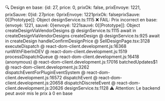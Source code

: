 🔍 Design en base: {id: 27, price: 0, prixOk: false, prixEnvoye: 1221, prixSauve: 0}id: 27price: 0prixEnvoye: 1221prixOk: falseprixSauve: 0[[Prototype]]: Object
designService.ts:1115  ❌ FAIL: Prix incorrect en base: {envoyé: 1221, sauvé: 0}envoyé: 1221sauvé: 0[[Prototype]]: Object
createDesignViaVendorDesigns @ designService.ts:1115
await in createDesignViaVendorDesigns
createDesign @ designService.ts:925
await in createDesign
handleConfirmDesignPrice @ SellDesignPage.tsx:3128
executeDispatch @ react-dom-client.development.js:16368
runWithFiberInDEV @ react-dom-client.development.js:1519
processDispatchQueue @ react-dom-client.development.js:16418
(anonymous) @ react-dom-client.development.js:17016
batchedUpdates$1 @ react-dom-client.development.js:3262
dispatchEventForPluginEventSystem @ react-dom-client.development.js:16572
dispatchEvent @ react-dom-client.development.js:20658
dispatchDiscreteEvent @ react-dom-client.development.js:20626
designService.ts:1128 ⚠️ Attention: Le backend peut avoir mis le prix à 0 en base
